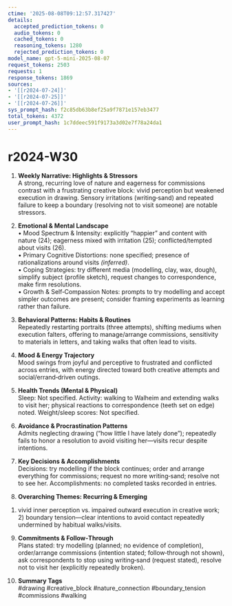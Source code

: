 ```yaml
---
ctime: '2025-08-08T09:12:57.317427'
details:
  accepted_prediction_tokens: 0
  audio_tokens: 0
  cached_tokens: 0
  reasoning_tokens: 1280
  rejected_prediction_tokens: 0
model_name: gpt-5-mini-2025-08-07
request_tokens: 2503
requests: 1
response_tokens: 1869
sources:
- '[[r2024-07-24]]'
- '[[r2024-07-25]]'
- '[[r2024-07-26]]'
sys_prompt_hash: f2c85db63b8ef25a9f7871e157eb3477
total_tokens: 4372
user_prompt_hash: 1c7ddeec591f9173a3d02e7f78a24da1
---
```

# r2024-W30

1. **Weekly Narrative: Highlights & Stressors**  
A strong, recurring love of nature and eagerness for commissions contrast with a frustrating creative block: vivid perception but weakened execution in drawing. Sensory irritations (writing‑sand) and repeated failure to keep a boundary (resolving not to visit someone) are notable stressors.

2. **Emotional & Mental Landscape**  
• Mood Spectrum & Intensity: explicitly “happier” and content with nature (24); eagerness mixed with irritation (25); conflicted/tempted about visits (26).  
• Primary Cognitive Distortions: none specified; presence of rationalizations around visits *(inferred)*.  
• Coping Strategies: try different media (modelling, clay, wax, dough), simplify subject (profile sketch), request changes to correspondence, make firm resolutions.  
• Growth & Self‑Compassion Notes: prompts to try modelling and accept simpler outcomes are present; consider framing experiments as learning rather than failure.

3. **Behavioral Patterns: Habits & Routines**  
Repeatedly restarting portraits (three attempts), shifting mediums when execution falters, offering to manage/arrange commissions, sensitivity to materials in letters, and taking walks that often lead to visits.

4. **Mood & Energy Trajectory**  
Mood swings from joyful and perceptive to frustrated and conflicted across entries, with energy directed toward both creative attempts and social/errand‑driven outings.

5. **Health Trends (Mental & Physical)**  
Sleep: Not specified. Activity: walking to Walheim and extending walks to visit her; physical reactions to correspondence (teeth set on edge) noted. Weight/sleep scores: Not specified.

6. **Avoidance & Procrastination Patterns**  
Admits neglecting drawing (“how little I have lately done”); repeatedly fails to honor a resolution to avoid visiting her—visits recur despite intentions.

7. **Key Decisions & Accomplishments**  
Decisions: try modelling if the block continues; order and arrange everything for commissions; request no more writing‑sand; resolve not to see her. Accomplishments: no completed tasks recorded in entries.

8. **Overarching Themes: Recurring & Emerging**  
1) vivid inner perception vs. impaired outward execution in creative work; 2) boundary tension—clear intentions to avoid contact repeatedly undermined by habitual walks/visits.

9. **Commitments & Follow‑Through**  
Plans stated: try modelling (planned; no evidence of completion), order/arrange commissions (intention stated; follow‑through not shown), ask correspondents to stop using writing‑sand (request stated), resolve not to visit her (explicitly repeatedly broken).

10. **Summary Tags**  
#drawing #creative_block #nature_connection #boundary_tension #commissions #walking